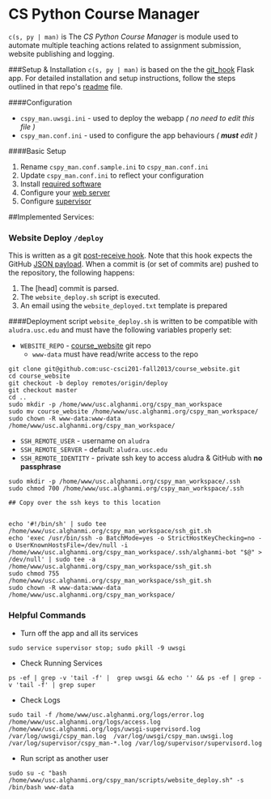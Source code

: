 # CS Python Course Manager

`c(s, py | man)` is The _CS Python Course Manager_ is module used to automate multiple teaching actions related to assignment submission, website publishing and logging.

###Setup & Installation
`c(s, py | man)` is based on the the [git_hook](https://github.com/alghanmi/git_hook) Flask app. For detailed installation and setup instructions, follow the steps outlined in that repo's [readme](https://github.com/alghanmi/git_hook/blob/master/README.md) file.

####Configuration
  + `cspy_man.uwsgi.ini` - used to deploy the webapp _( no need to edit this file )_
  + `cspy_man.conf.ini` - used to configure the app behaviours _( **must** edit )_

####Basic Setup
  1. Rename `cspy_man.conf.sample.ini` to `cspy_man.conf.ini`
  1. Update `cspy_man.conf.ini` to reflect your configuration
  1. Install [required software](https://github.com/alghanmi/git_hook#setup)
  1. Configure your [web server](https://github.com/alghanmi/git_hook/blob/master/README.md#nginx-configuration)
  1. Configure [supervisor](https://github.com/alghanmi/git_hook#supervisor-configuration)


##Implemented Services:
### Website Deploy `/deploy`
This is written as a git [post-receive hook](https://help.github.com/articles/post-receive-hooks). Note that this hook expects the GitHub [JSON payload](https://help.github.com/articles/post-receive-hooks#the-payload). When a commit is (or set of commits are) pushed to the repository, the following happens:
  1. The [head] commit is parsed.
  1. The `website_deploy.sh` script is executed.
  1. An email using the `website_deployed.txt` template is prepared

####Deployment script
`website_deploy.sh` is written to be compatible with `aludra.usc.edu` and must have the following variables properly set:
  + `WEBSITE_REPO` - [course_website](https://github.com/usc-csci201-fall2013/course_website) git repo
    * `www-data` must have read/write access to the repo
```shell
git clone git@github.com:usc-csci201-fall2013/course_website.git
cd course_website
git checkout -b deploy remotes/origin/deploy
git checkout master
cd ..
sudo mkdir -p /home/www/usc.alghanmi.org/cspy_man_workspace
sudo mv course_website /home/www/usc.alghanmi.org/cspy_man_workspace/
sudo chown -R www-data:www-data /home/www/usc.alghanmi.org/cspy_man_workspace/
```
  + `SSH_REMOTE_USER` - username on `aludra`
  + `SSH_REMOTE_SERVER` - default: `aludra.usc.edu`
  + `SSH_REMOTE_IDENTITY` - private ssh key to access aludra & GitHub with **no passphrase**
```shell
sudo mkdir -p /home/www/usc.alghanmi.org/cspy_man_workspace/.ssh
sudo chmod 700 /home/www/usc.alghanmi.org/cspy_man_workspace/.ssh

## Copy over the ssh keys to this location


echo '#!/bin/sh' | sudo tee /home/www/usc.alghanmi.org/cspy_man_workspace/ssh_git.sh
echo 'exec /usr/bin/ssh -o BatchMode=yes -o StrictHostKeyChecking=no -o UserKnownHostsFile=/dev/null -i /home/www/usc.alghanmi.org/cspy_man_workspace/.ssh/alghanmi-bot "$@" > /dev/null' | sudo tee -a /home/www/usc.alghanmi.org/cspy_man_workspace/ssh_git.sh
sudo chmod 755 /home/www/usc.alghanmi.org/cspy_man_workspace/ssh_git.sh
sudo chown -R www-data:www-data /home/www/usc.alghanmi.org/cspy_man_workspace/
```



### Helpful Commands
  + Turn off the app and all its services
```
sudo service supervisor stop; sudo pkill -9 uwsgi
```
  + Check Running Services
```
ps -ef | grep -v 'tail -f' |  grep uwsgi && echo '' && ps -ef | grep -v 'tail -f' | grep super
```
  + Check Logs
```
sudo tail -f /home/www/usc.alghanmi.org/logs/error.log /home/www/usc.alghanmi.org/logs/access.log /home/www/usc.alghanmi.org/logs/uwsgi-supervisord.log /var/log/uwsgi/cspy_man.log  /var/log/uwsgi/cspy_man.uwsgi.log  /var/log/supervisor/cspy_man-*.log /var/log/supervisor/supervisord.log
```
  + Run script as another user
```
sudo su -c "bash /home/www/usc.alghanmi.org/cspy_man/scripts/website_deploy.sh" -s /bin/bash www-data
```
